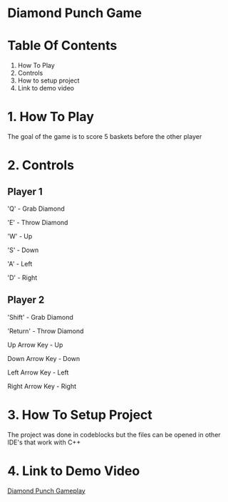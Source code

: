 **Diamond Punch Game**
=======================
**Table Of Contents**
=====================
1. How To Play
2. Controls
3. How to setup project
4. Link to demo video

**1. How To Play**
===================

The goal of the game is to score 5 baskets before the other player

**2. Controls**
================

Player 1
------------
'Q'    - Grab Diamond

'E'    - Throw Diamond

'W'    - Up

'S'    - Down

'A'    - Left

'D'    - Right

Player 2
-------------------

'Shift'         - Grab Diamond

'Return'        - Throw Diamond

Up Arrow Key    - Up

Down Arrow Key  - Down

Left Arrow Key  - Left

Right Arrow Key - Right

**3. How To Setup Project**
===========================

The project was done in codeblocks
but the files can be opened in
other IDE's that work with C++

**4. Link to Demo Video**
==========================
[Diamond Punch Gameplay](https://www.youtube.com/watch?v=a39x9wpikZI)



